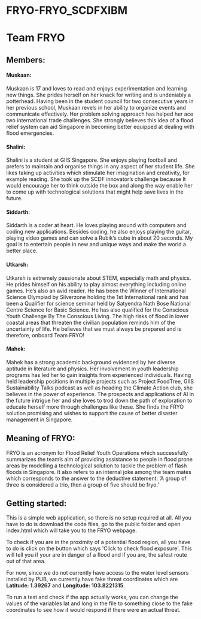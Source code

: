 # FRYO-FRYO_SCDFXIBM

# Team FRYO
## Members:

#### Muskaan:
Muskaan is 17 and loves to read and enjoys experimentation and learning new things. She prides herself on her knack for writing and is undeniably a potterhead. Having been in the student council for two consecutive years in her previous school, Muskaan revels in her ability to organize events and communicate effectively.  Her problem solving approach has helped her ace two international trade challenges. She strongly believes this idea of a flood relief system can aid Singapore in becoming better equipped at dealing with flood emergencies.

#### Shalini:
Shalini is a student at GIIS Singapore. She enjoys playing football and prefers to maintain and organise things in any aspect of her student life. She likes taking up activities which stimulate her imagination and creativity, for example reading. She took up the SCDF innovator’s challenge because It would encourage her to think outside the box and along the way enable her to come up with technological solutions that might help save lives in the future. 

#### Siddarth:
Siddarth is a coder at heart. He loves playing around with computers and coding new applications. Besides coding, he also enjoys playing the guitar, playing video games and can solve a Rubik’s cube in about 20 seconds. My goal is to entertain people in new and unique ways and make the world a better place.

#### Utkarsh:
Utkarsh is extremely passionate about STEM, especially math and physics. He prides himself on his ability to play almost everything including online games. He’s also an avid reader. He has been the Winner of International Science Olympiad by Silverzone holding the 1st International rank and has been a Qualifier for science seminar held by Satyendra Nath Bose National Centre Science for Basic Science. He has also qualified for the Conscious Youth Challenge
By The Conscious Living. The high risks of flood in lower coastal areas that threaten the civilian population reminds him of the uncertainty of life. He believes that we must always be prepared and is therefore, onboard Team FRYO!

#### Mahek:  
Mahek has a strong academic background evidenced by her diverse aptitude in literature and physics. Her involvement in youth leadership programs has led her to gain insights from experienced individuals. Having held leadership positions in multiple projects such as Project FoodTree, GIIS Sustainability Talks podcast as well as heading the Climate Action club, she believes in the power of experience. The prospects and applications of AI in the future intrigue her and she loves to trod down the path of exploration to educate herself more through challenges like these. She finds the FRYO solution promising and wishes to support the cause of better disaster management in Singapore.

## Meaning of FRYO:
FRYO is an acronym for Flood Relief Youth Operations which successfully summarizes the team’s aim of providing assistance to people in flood prone areas by modelling a technological solution to tackle the problem of flash floods in Singapore. It also refers to an internal joke among the team mates which corresponds to the answer to the deductive statement: ‘A group of three is considered a trio, then a group of five should be fryo.’ 

## Getting started:
This is a simple web application, so there is no setup required at all. All you have to do is download the code files, go to the public folder and open index.html which will take you to the FRYO webpage. 

To check if you are in the proximity of a potential flood region, all you have to do is click on the button which says 'Click to check flood exposure'. This will tell you if your are in danger of a flood and if you are, the safest route out of that area.

For now, since we do not currently have access to the water level sensors installed by PUB, we currently have fake threat coordinates which are **Latitude: 1.39267** and **Longitude: 103.8221315**. 

To run a test and check if the app actually works, you can change the values of the variables lat and long in the file to something close to the fake coordinates to see how it would respond if there were an actual threat.
